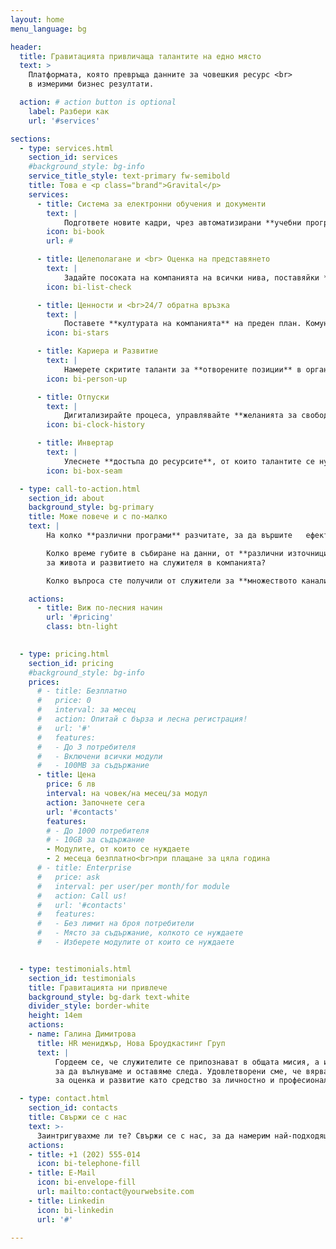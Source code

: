 ```yaml
---
layout: home
menu_language: bg

header:
  title: Гравитацията привличаща талантите на едно място
  text: >
    Платформата, която превръща данните за човешкия ресурс <br>
    в измерими бизнес резултати.

  action: # action button is optional
    label: Разбери как
    url: '#services'

sections:
  - type: services.html
    section_id: services
    #background_style: bg-info
    service_title_style: text-primary fw-semibold
    title: Това е <p class="brand">Gravital</p>
    services:
      - title: Система за електронни обучения и документи
        text: |
            Подгответе новите кадри, чрез автоматизирани **учебни програми**. Подсигурете развивитието на талантите с **продължително обучение**. Събирайте **електронни подписи** на заповеди и процедури.
        icon: bi-book
        url: #

      - title: Целеполагане и <br> Оценка на представянето
        text: |
            Задайте посоката на компанията на всички нива, поставяйки **SMART цели**. Следете за тяхното изпълнение, чрез **детайлни статистики**. Базирайте решенията за развитието на служителите, с помощта на данни от редовни **атестации**.
        icon: bi-list-check

      - title: Ценности и <br>24/7 обратна връзка
        text: |
            Поставете **културата на компанията** на преден план. Комуникирайте **желаните поведения** от най-високото до най-ниското ниво. Поощрете **обратната връзка между колеги** спрямо ценностите на различните нива и екипи. 
        icon: bi-stars

      - title: Кариера и Развитие
        text: |
            Намерете скритите таланти за **отворените позиции** в организацията. Дайте възможност на изявените таланти да се развият и като **ментори** на новите кадри.
        icon: bi-person-up

      - title: Отпуски
        text: |
            Дигитализирайте процеса, управлявайте **желанията за свободно време** <br>по-лесно от всякога - за служители, мениджъри и ЧР.
        icon: bi-clock-history

      - title: Инвертар
        text: |
            Улеснете **достъпа до ресурсите**, от които талантите се нуждаят, за да вършат работата си. **Управлявайте количествата** без излишни допълнителни разходи.
        icon: bi-box-seam

  - type: call-to-action.html
    section_id: about
    background_style: bg-primary
    title: Може повече и с по-малко
    text: |
        На колко **различни програми** разчитате, за да вършите   ефективно ежедневната си работа?

        Колко време губите в събиране на данни, от **различни източници**,  
        за живота и развитието на служителя в компанията?

        Колко въпроса сте получили от служители за **множеството канали**   за комуникация и управление на работата?

    actions:
      - title: Виж по-лесния начин
        url: '#pricing'
        class: btn-light
        

  - type: pricing.html
    section_id: pricing
    #background_style: bg-info
    prices:
      # - title: Безплатно
      #   price: 0
      #   interval: за месец
      #   action: Опитай с бърза и лесна регистрация!
      #   url: '#'
      #   features:
      #   - До 3 потребителя
      #   - Включени всички модули
      #   - 100MB за съдържание
      - title: Цена
        price: 6 лв
        interval: на човек/на месец/за модул
        action: Започнете сега
        url: '#contacts'
        features:
        # - До 1000 потребителя
        # - 10GB за съдържание
        - Mодулите, от които се нуждаете
        - 2 месеца безплатно<br>при плащане за цяла година
      # - title: Enterprise
      #   price: ask
      #   interval: per user/per month/for module
      #   action: Call us!
      #   url: '#contacts'
      #   features:
      #   - Без лимит на броя потребители
      #   - Място за съдържание, колкото се нуждаете
      #   - Изберете модулите от които се нуждаете


  - type: testimonials.html
    section_id: testimonials
    title: Гравитацията ни привлече
    background_style: bg-dark text-white
    divider_style: border-white
    height: 14em
    actions:
    - name: Галина Димитрова
      title: HR мениджър, Нова Броудкастинг Груп
      text: |
          Гордеем се, че служителите се припознават в общата мисия, а именно да създаваме вдъхновение, 
          за да вълнуваме и оставяме следа. Удовлетворени сме, че вярват в смисъла на системата 
          за оценка и развитие като средство за личностно и професионално развитие. 

  - type: contact.html
    section_id: contacts
    title: Свържи се с нас
    text: >-
      Заинтригувахме ли те? Свържи се с нас, за да намерим най-подходящото решение за талантите в твоята организация!
    actions:
    - title: +1 (202) 555-014
      icon: bi-telephone-fill
    - title: E-Mail
      icon: bi-envelope-fill
      url: mailto:contact@yourwebsite.com
    - title: Linkedin
      icon: bi-linkedin
      url: '#'

---
```

